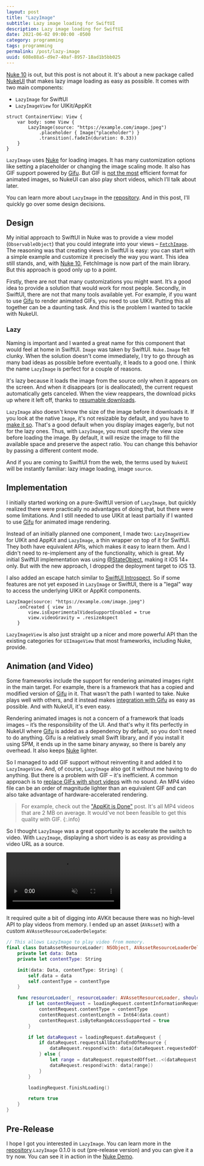 ```yaml
---
layout: post
title: "LazyImage"
subtitle: Lazy image loading for SwiftUI
description: Lazy image loading for SwiftUI
date: 2021-06-02 09:00:00 -0500
category: programming
tags: programming
permalink: /post/lazy-image
uuid: 608e88a5-d9e7-40af-8957-18ad1b5bb025
---
```


[Nuke 10](https://github.com/kean/Nuke/releases/tag/10.0.0) is out, but this post is not about it. It's about a new package called [NukeUI](https://github.com/kean/NukeUI) that makes lazy image loading as easy as possible. It comes with two main components:

- `LazyImage` for SwiftUI
- `LazyImageView` for UIKit/AppKit

<div class="language-swift highlighter-rouge"><div class="highlight"><pre class="highlight"><code><span class="kd">struct</span> <span class="kt">ContainerView</span><span class="p">:</span> <span class="kt">View</span> <span class="p">{</span>
    <span class="k">var</span> <span class="nv">body</span><span class="p">:</span> <span class="k">some</span> <span class="kt">View</span> <span class="p">{</span>
        <span class="kt">LazyImage</span><span class="p">(</span><span class="nv">source</span><span class="p">:</span> <span class="s">"https://example.com/image.jpeg"</span><span class="p">)</span>
            <span class="o">.</span><span class="kt">placeholder</span> <span class="p">{</span> <span class="kt">Image</span><span class="p">(</span><span class="s">"placeholder"</span><span class="p">)</span> <span class="p">}</span>
            <span class="o">.</span><span class="kt">transition</span><span class="p">(</span><span class="o">.</span><span class="kt">fadeIn</span><span class="p">(</span><span class="nv">duration</span><span class="p">:</span> <span class="mf">0.33</span><span class="p">))</span>
    <span class="p">}</span>
<span class="p">}</span>
</code></pre></div></div>

`LazyImage` uses [Nuke](https://github.com/kean/Nuke) for loading images. It has many customization options like setting a placeholder or changing the image scaling mode. It also has GIF support powered by [Gifu](https://github.com/kaishin/Gifu). But GIF is [not the most](https://web.dev/replace-gifs-with-videos/) efficient format for animated images, so NukeUI can also play short videos, which I’ll talk about later.

You can learn more about `LazyImage` in the [repository](https://github.com/kean/NukeUI). And in this post, I'll quickly go over some design decisions.

## Design

My initial approach to SwiftUI in Nuke was to provide a view model (`ObservableObject`) that you could integrate into your views – [`FetchImage`](/post/introducing-fetch-image). The reasoning was that creating views in SwiftUI is easy: you can start with a simple example and customize it precisely the way you want. This idea still stands, and, with [Nuke 10](https://github.com/kean/Nuke/releases/tag/10.0.0), FetchImage is now part of the main library. But this approach is good only up to a point.

Firstly, there are not that many customizations you might want. It’s a good idea to provide a solution that would work for most people. Secondly, in SwiftUI, there are not that many tools available yet. For example, if you want to use [Gifu](https://github.com/kaishin/Gifu) to render animated GIFs, you need to use UIKit. Putting this all together can be a daunting task. And this is the problem I wanted to tackle with NukeUI.

### Lazy

Naming is important and I wanted a great name for this component that would feel at home in SwiftUI. `Image` was taken by SwiftUI. `Nuke.Image` felt clunky. When the solution doesn't come immediately, I try to go through as many bad ideas as possible before eventually, it leads to a good one. I think the name `LazyImage` is perfect for a couple of reasons.

It's lazy because it loads the image from the source only when it appears on the screen. And when it disappears (or is deallocated), the current request automatically gets canceled. When the view reappears, the download picks up where it left off, thanks to [resumable downloads](https://kean.blog/post/resumable-downloads). 

`LazyImage` also doesn't know the size of the image before it downloads it. If you look at the native `Image`, it's not resizable by default, and you have to [make it so](https://developer.apple.com/documentation/swiftui/image/resizable(capinsets:resizingmode:)). That's a good default when you display images eagerly, but not for the lazy ones. Thus, with `LazyImage`, you must specify the view size before loading the image. By default, it will resize the image to fill the available space and preserve the aspect ratio. You can change this behavior by passing a different content mode.

And if you are coming to SwiftUI from the web, the terms used by `NukeUI` will be instantly familiar: lazy image loading, image `source`.

## Implementation

I initially started working on a pure-SwiftUI version of `LazyImage`, but quickly realized there were practically no advantages of doing that, but there were some limitations. And I still needed to use UIKit at least partially if I wanted to use [Gifu](https://github.com/kaishin/Gifu) for animated image rendering.

Instead of an initially planned one component, I made two: `LazyImageView` for UIKit and AppKit and `LazyImage`, a thin wrapper on top of it for SwiftUI. They both have equivalent APIs, which makes it easy to learn them. And I didn't need to re-implement any of the functionality, which is great. My initial SwiftUI implementation was using [@StateObject](https://developer.apple.com/documentation/swiftui/stateobject), making it iOS 14+ only. But with the new approach, I dropped the deployment target to iOS 13.

I also added an escape hatch similar to [SwiftUI Introspect](https://github.com/siteline/SwiftUI-Introspect). So if some features are not yet exposed in `LazyImage` or SwiftUI, there is a "legal" way to access the underlying UIKit or AppKit components.

<div class="language-swift highlighter-rouge"><div class="highlight"><pre class="highlight"><code><span class="kt">LazyImage</span><span class="p">(</span><span class="nv">source</span><span class="p">:</span> <span class="s">"https://example.com/image.jpeg"</span><span class="p">)</span>
    <span class="o">.</span><span class="kt">onCreated</span> <span class="p">{</span> <span class="n">view</span> <span class="k">in</span> 
        <span class="n">view</span><span class="o">.</span><span class="kt">isExperimentalVideoSupportEnabled</span> <span class="o">=</span> <span class="kc">true</span>
        <span class="n">view</span><span class="o">.</span><span class="kt">videoGravity</span> <span class="o">=</span> <span class="o">.</span><span class="kt">resizeAspect</span>
    <span class="p">}</span>
</code></pre></div></div>

`LazyImageView` is also just straight up a nicer and more powerful API than the existing categories for `UIImageView` that most frameworks, including Nuke, provide.

## Animation (and Video)

Some frameworks include the support for rendering animated images right in the main target. For example, there is a framework that has a copied and modified version of [Gifu](https://github.com/kaishin/Gifu) in it. That wasn't the path I wanted to take. Nuke plays well with others, and it instead makes [integration with Gifu](https://kean.blog/nuke/guides/image-formats#gif) as easy as possible. And with NukeUI, it's even easy.

Rendering animated images is not a concern of a framework that loads images – it’s the responsibility of the UI.  And that's why it fits perfectly in NukeUI where [Gifu](https://github.com/kaishin/Gifu) is added as a dependency by default, so you don't need to do anything. Gifu is a relatively small Swift library, and if you install it using SPM, it ends up in the same binary anyway, so there is barely any overhead. It also keeps [Nuke](https://github.com/kean/Nuke) lighter.

So I managed to add GIF support without reinventing it and added it to `LazyImageView`. And, of course, `LazyImage` also got it without me having to do anything. But there is a problem with GIF – it's inefficient. A common approach is to [replace GIFs with short videos](https://web.dev/replace-gifs-with-videos/) with no sound. An MP4 video file can be an order of magnitude lighter than an equivalent GIF and can also take advantage of hardware-accelerated rendering. 

> For example, check out the ["AppKit is Done"](/post/appkit-is-done) post. It's all MP4 videos that are 2 MB on average. It would've not been feasible to get this quality with GIF.
{:.info}

So I thought `LazyImage` was a great opportunity to accelerate the switch to video. With `LazyImage`, displaying a short video is as easy as providing a video URL as a source.


<div class="BlogVideo NewScreenshot">
<video autoplay loop muted playsinline preload="auto">
  <source src="{{ site.url }}/videos/lazy-image.mp4" type="video/mp4">
</video>
</div>

It required quite a bit of digging into AVKit because there was no high-level API to play videos from memory. I ended up an asset (`AVAsset`) with a custom `AVAssetResourceLoaderDelegate`:

```swift
// This allows LazyImage to play video from memory.
final class DataAssetResourceLoader: NSObject, AVAssetResourceLoaderDelegate {
    private let data: Data
    private let contentType: String

    init(data: Data, contentType: String) {
        self.data = data
        self.contentType = contentType
    }

    func resourceLoader(_ resourceLoader: AVAssetResourceLoader, shouldWaitForLoadingOfRequestedResource loadingRequest: AVAssetResourceLoadingRequest) -> Bool {
        if let contentRequest = loadingRequest.contentInformationRequest {
            contentRequest.contentType = contentType
            contentRequest.contentLength = Int64(data.count)
            contentRequest.isByteRangeAccessSupported = true
        }

        if let dataRequest = loadingRequest.dataRequest {
            if dataRequest.requestsAllDataToEndOfResource {
                dataRequest.respond(with: data[dataRequest.requestedOffset...])
            } else {
                let range = dataRequest.requestedOffset..<(dataRequest.requestedOffset + Int64(dataRequest.requestedLength))
                dataRequest.respond(with: data[range])
            }
        }

        loadingRequest.finishLoading()

        return true
    }
}
```

## Pre-Release

I hope I got you interested in `LazyImage`. You can learn more in the [repository](https://github.com/kean/NukeUI).`LazyImage` 0.1.0 is out (pre-release version) and you can give it a try now. You can see it in action in the [Nuke Demo](https://github.com/kean/NukeDemo).

